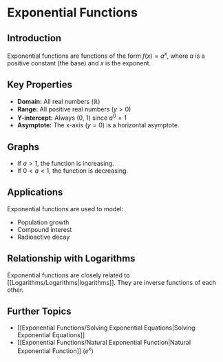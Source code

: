 # Exponential Functions

## Introduction
Exponential functions are functions of the form $f(x) = a^x$, where $a$ is a positive constant (the base) and $x$ is the exponent.

## Key Properties
- **Domain:** All real numbers ($\mathbb{R}$)
- **Range:** All positive real numbers ($y > 0$)
- **Y-intercept:** Always (0, 1) since $a^0 = 1$
- **Asymptote:** The x-axis ($y=0$) is a horizontal asymptote.

## Graphs
- If $a > 1$, the function is increasing.
- If $0 < a < 1$, the function is decreasing.

## Applications
Exponential functions are used to model:
- Population growth
- Compound interest
- Radioactive decay

## Relationship with Logarithms
Exponential functions are closely related to [[Logarithms/Logarithms|logarithms]]. They are inverse functions of each other.

## Further Topics
- [[Exponential Functions/Solving Exponential Equations|Solving Exponential Equations]]
- [[Exponential Functions/Natural Exponential Function|Natural Exponential Function]] ($e^x$)
